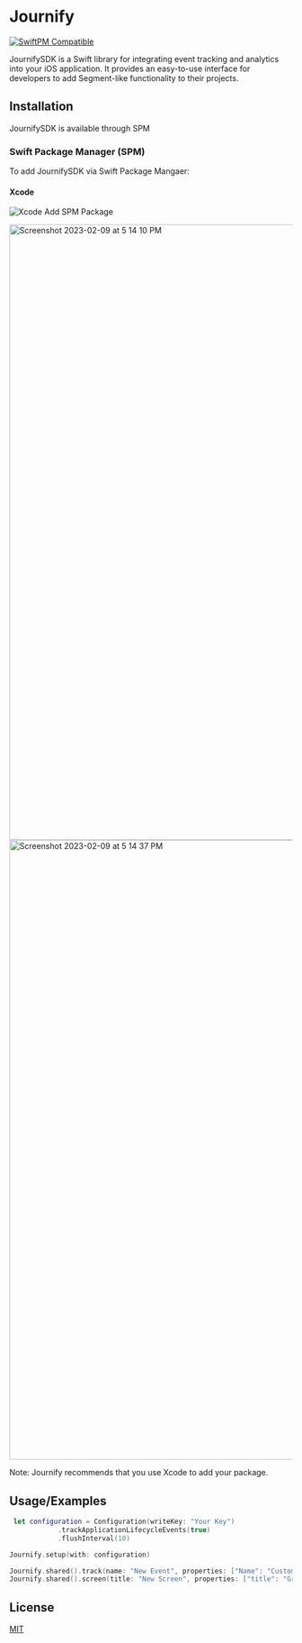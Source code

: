 
# Journify
[![SwiftPM Compatible](https://img.shields.io/badge/SwiftPM-Compatible-F05138.svg)](https://swift.org/package-manager/)


JournifySDK is a Swift library for integrating event tracking and analytics into your iOS application. It provides an easy-to-use interface for developers to add Segment-like functionality to their projects.



## Installation

JournifySDK is available through SPM

### Swift Package Manager (SPM)

To add JournifySDK via Swift Package Mangaer:

#### Xcode
![Xcode Add SPM Package](https://user-images.githubusercontent.com/917994/119199146-69765200-ba3f-11eb-9173-93cfb5f3cabd.png)

<img width="1093" alt="Screenshot 2023-02-09 at 5 14 10 PM" src="https://user-images.githubusercontent.com/8136464/217872243-9bc4a114-1807-46c4-9d7b-acbc9d7ba686.png">

<img width="1100" alt="Screenshot 2023-02-09 at 5 14 37 PM" src="https://user-images.githubusercontent.com/8136464/217872395-52dfbff2-f71b-4c5b-b0d2-e880de581ad3.png">

Note: Journify recommends that you use Xcode to add your package.

## Usage/Examples

```Swift
 let configuration = Configuration(writeKey: "Your Key")
            .trackApplicationLifecycleEvents(true)
            .flushInterval(10)

Journify.setup(with: configuration)

Journify.shared().track(name: "New Event", properties: ["Name": "Custom"], externalId: ["testKey": "test"])
Journify.shared().screen(title: "New Screen", properties: ["title": "Growth as a service", "url": "https://journify.io", "path": "/"])

```


## License

[MIT](https://choosealicense.com/licenses/mit/)

